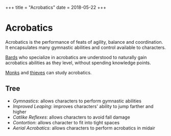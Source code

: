 +++
title = "Acrobatics"
date = 2018-05-22
+++

# Acrobatics

Acrobatics is the performance of feats of agility, balance and coordination.
It encapsulates many gymnastic abilities and control available to characters.

[Bards](./wiki/characters/bard.md) who specialize in acrobatics are understood to naturally gain acrobatics abilities as they level, without spending knowledge points.

[Monks](./wiki/characters/monk.md) and [thieves](./wiki/characters/thief.md) can study acrobatics.

## Tree

* *Gymnastics*: allows characters to perform gymnastic abilities
* *Improved Leaping*: improves characters' ability to jump farther and higher
* *Catlike Reflexes*: allows characters to avoid fall damage
* *Contortion*: allows character to fit into tight spaces
* *Aerial Acrobatics*: allows characters to perform acrobatics in midair
